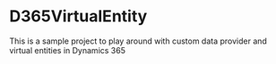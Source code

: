 # D365VirtualEntity
This is a sample project to play around with custom data provider and virtual entities in Dynamics 365
